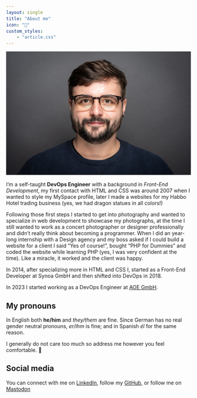 ```yaml
---
layout: single
title: "About me"
icon: "🙋"
custom_styles:
    - "article.css"
---
```


![It's-a me](/assets/img/avatar-aoe-big.jpg)

I’m a self-taught **DevOps Engineer** with a background in _Front-End Development_, my first contact with HTML and CSS was around 2007 when I wanted to style my MySpace profile, later I made a websites for my Habbo Hotel trading business (yes, we had dragon statues in all colors!)

Following those first steps I started to get into photography and wanted to specialize in web development to showcase my photographs, at the time I still wanted to work as a concert photographer or designer professionally and didn’t really think about becoming a programmer. When I did an year-long internship with a Design agency and my boss asked if I could build a website for a client I said “Yes of course!”, bought “PHP for Dummies” and coded the website while learning PHP (yes, I was very confident at the time). Like a miracle, it worked and the client was happy.

In 2014, after specializing more in HTML and CSS I, started as a Front-End Developer at Synoa GmbH and then shifted into DevOps in 2018. 

In 2023 I started working as a DevOps Engineer at [AOE GmbH](https://aoe.com/).

## My pronouns

In English both **he/him** and _they/them_ are fine.
Since German has no real gender neutral pronouns, _er/ihm_ is fine; and in Spanish _él_ for the same reason.

I generally do not care too much so address me however you feel comfortable. 🙂

## Social media

You can connect with me on [LinkedIn](https://linkedin.com/in/kevingimbel), follow my [GitHub](https://github.com/KevinGimbel/), or follow me on [Mastodon](https://fosstodon.org/@KevinGimbel)

